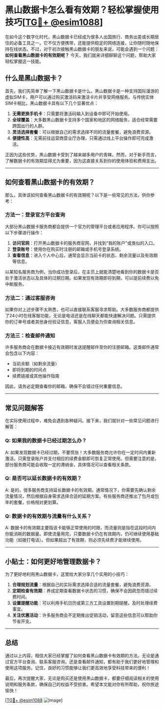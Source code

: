 # 黑山数据卡怎么看有效期？轻松掌握使用技巧[[TG💪+ @esim1088](https://t.me/s/esim1088)]

在如今这个数字化时代，黑山数据卡已经成为很多人出国旅行、商务出差或长期居住的必备工具之一。它不仅方便携带，还能提供稳定的网络连接，让你随时随地保持在线状态。不过，对于初次接触黑山数据卡的朋友来说，可能会遇到一个问题：**如何查看黑山数据卡的有效期呢？** 今天，我们就来详细聊聊这个问题，帮助大家轻松掌握这一技能。

## 什么是黑山数据卡？

首先，我们先简单了解一下黑山数据卡是什么。黑山数据卡是一种支持国际漫游的虚拟SIM卡，用户可以通过购买激活码来激活卡片并享受网络服务。与传统实体SIM卡相比，黑山数据卡具有以下几个显著优点：

1. **无需更换手机卡**：只需要将激活码输入到设备中即可开始使用。
2. **全球覆盖**：大多数黑山数据卡支持多个国家和地区的网络服务，适合经常需要跨国出行的人群。
3. **灵活选择套餐**：可以根据自己的需求选择不同的流量套餐，避免浪费资源。
4. **便捷性高**：无需前往运营商营业厅办理，只需通过线上平台操作即可完成激活。

正因为这些优势，黑山数据卡受到了越来越多用户的青睐。然而，对于新手而言，了解数据卡的有效期显得尤为重要，因为这直接关系到你的使用体验和费用支出。

---

## 如何查看黑山数据卡的有效期？

那么，具体该如何查看黑山数据卡的有效期呢？以下是一些常见的方法，供你参考：

### 方法一：登录官方平台查询

大部分黑山数据卡服务商都会提供一个官方的管理平台或者应用程序。你可以按照以下步骤进行操作：

1. **访问官网**：打开黑山数据卡的服务商官网，并找到“我的账户”或类似的入口。
2. **登录账号**：使用你在购买时注册的邮箱或手机号登录系统。
3. **查看信息**：进入个人中心后，通常会显示当前卡的状态、剩余流量以及有效期等信息。

以某知名服务商为例，当你成功登录后，在主页上就能清楚地看到你的数据卡是否处于激活状态以及具体的过期日期。如果发现有效期即将到期，可以提前续费以免中断服务。

### 方法二：通过客服咨询

如果你对上述步骤不太熟悉，也可以直接联系客服寻求帮助。大多数服务商都提供了24小时在线客服功能，无论是电话还是在线聊天都能快速解决问题。只需提供你的订单号或者其他身份验证信息，客服人员便会为你查询相关信息。

### 方法三：检查邮件通知

许多服务商会在数据卡接近有效期时发送提醒邮件至你的注册邮箱。这类邮件通常会包含以下内容：
- 当前余额（如剩余流量）
- 即将到期的时间点
- 续费链接或其他操作指南

因此，请务必定期查看你的邮箱，确保不会错过任何重要信息。

---

## 常见问题解答

在实际使用过程中，难免会遇到各种疑问。接下来，我们就针对一些常见问题进行解答：

### Q: 如果我的数据卡已经过期怎么办？
A: 如果发现数据卡已经过期，不要慌张！大多数服务商允许你在一定时间内重新激活。只需登录账户并支付相应的续费金额即可恢复正常使用。但需要注意的是，部分服务商可能会收取一定的滞纳金，具体情况可以查看相关条款。

### Q: 是否可以延长数据卡的有效期？
A: 是的，很多服务商支持延长数据卡的有效期。通常情况下，你需要先确认剩余流量情况，然后根据自身需求选择合适的延期方案。有些服务商还推出了包月或包年的套餐，价格相对更划算。

### Q: 数据卡的有效期与流量有什么关系？
A: 数据卡的有效期主要指该卡能够正常使用的时限，而流量则是指在这段时间内你能消耗的数据量。即使流量用完，只要数据卡仍在有效期内，仍可继续使用基础功能（如拨打电话）。但如果超出了有效期，则必须先续费才能继续使用。

---

## 小贴士：如何更好地管理数据卡？

为了更好地利用黑山数据卡，这里给大家分享几个实用的小技巧：

1. **合理规划流量**：根据自己的实际需求选择合适的流量套餐，避免浪费资源。
2. **定期检查有效期**：养成定期查看数据卡状态的习惯，确保不会因疏忽而错过续费时间。
3. **设置提醒功能**：可以利用手机日历或第三方工具设置到期提醒，及时处理续费事宜。
4. **关注优惠活动**：许多服务商会不定期推出促销活动，留意这些信息可以帮助你节省开支。

---

## 总结

通过以上内容，相信大家已经掌握了如何查看黑山数据卡有效期的方法。无论是通过官方平台查询、联系客服咨询，还是查看邮件通知，都有助于我们更好地管理和使用这项服务。记住，良好的习惯能够让我们更高效地享受科技带来的便利！

最后，再次提醒大家，无论是购买还是使用黑山数据卡，都要仔细阅读相关的使用说明和服务条款，确保自己的权益不受损害。希望本文能对你有所帮助，祝你旅途愉快！

[[TG💪+ @esim1088](https://t.me/s/esim1088) ![Image](https://i.postimg.cc/4NQfJmqS/Snipaste-2025-05-13-00-14-12.png)]